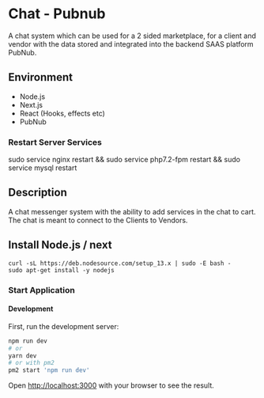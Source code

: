 # Chat - Pubnub
A chat system which can be used for a 2 sided marketplace, for a client and vendor with the data stored and integrated into the backend SAAS platform PubNub.

## Environment

* Node.js
* Next.js
* React (Hooks, effects etc)
* PubNub

### Restart Server Services
sudo service nginx restart && sudo service php7.2-fpm restart && sudo service mysql restart

## Description
A chat messenger system with the ability to add services in the chat to cart.
The chat is meant to connect to the Clients to Vendors.

## Install Node.js / next
```
curl -sL https://deb.nodesource.com/setup_13.x | sudo -E bash -
sudo apt-get install -y nodejs
```


### Start Application

#### Development

First, run the development server:

```bash
npm run dev
# or
yarn dev
# or with pm2
pm2 start 'npm run dev'
```
Open [http://localhost:3000](http://localhost:3000) with your browser to see the result.
